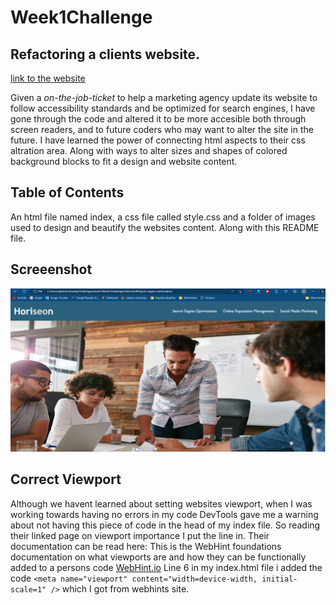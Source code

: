 # Week1Challenge

## Refactoring a clients website.

[link to the website](https://teelsam.github.io/Week1Challenge/)

Given a _on-the-job-ticket_ to help a marketing agency update its website to follow accessibility standards and be optimized for search engines, I have gone through the code and altered it to be more accesible both through screen readers, and to future coders who may want to alter the site in the future. I have learned the power of connecting html aspects to their css altration area. Along with ways to alter sizes and shapes of colored background blocks to fit a design and website content.

## Table of Contents

An html file named index, a css file called style.css and a folder of images used to design and beautify the websites content. Along with this README file.

## Screeenshot

![Screenshot of the website.](./images/ScreenShotForReadMe.png)

## Correct Viewport

Although we havent learned about setting websites viewport, when I was working towards having no errors in my code DevTools gave me a warning about not having this piece of code in the head of my index file. So reading their linked page on viewport importance I put the line in. Their documentation can be read here:
This is the WebHint foundations documentation on what viewports are and how they can be functionally added to a persons code [WebHint.io](https://webhint.io/docs/user-guide/hints/hint-meta-viewport/?source=devtools)
Line 6 in my index.html file i added the code `<meta name="viewport" content="width=device-width, initial-scale=1" />` which I got from webhints site.
